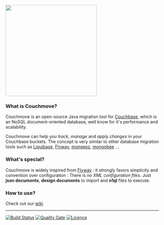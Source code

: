 <img src="https://cdn.worldvectorlogo.com/logos/couchbase.svg" width="300" />

### What is Couchmove?

Couchmove is an open-source Java migration tool for [Couchbase](https://www.couchbase.com/), which is an NoSQL document-oriented database, well know for it's performance and scalability.

Couchmove can help you *track*, *manage* and *apply changes* in your Couchbase buckets. The concept is very similar to other database migration tools such as [Liquibase](http://www.liquibase.org), [Flyway](http://flywaydb.org), [mongeez](https://github.com/secondmarket/mongeez), [mongobee](http://mongodb-tools.com/tool/mongobee/) ...

### What's special?

Couchmove is widely inspired from [Flyway](http://flywaydb.org) : it strongly favors simplicity and convention over configuration : There is *no XML configuration files*. Just **json documents**, **design documents** to import and **n1ql** files to execute.

### How to use?

Check out our [wiki](https://github.com/differentway/couchmove/wiki)

---
[![Build Status](https://travis-ci.org/differentway/couchmove.svg?branch=develop)](https://travis-ci.org/differentway/couchmove) [![Quality Gate](https://sonarcloud.io/api/badges/gate?key=com.github.differentway:couchmove:develop)](https://sonarqube.com/dashboard/index/com.github.differentway:couchmove:develop) [![Licence](https://img.shields.io/hexpm/l/plug.svg)](https://github.com/differentway/couchmove/blob/master/LICENSE)
